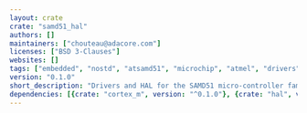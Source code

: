 ```yaml
---
layout: crate
crate: "samd51_hal"
authors: []
maintainers: ["chouteau@adacore.com"]
licenses: ["BSD 3-Clauses"]
websites: []
tags: ["embedded", "nostd", "atsamd51", "microchip", "atmel", "drivers"]
version: "0.1.0"
short_description: "Drivers and HAL for the SAMD51 micro-controller family"
dependencies: [{crate: "cortex_m", version: "^0.1.0"}, {crate: "hal", version: "^0.1.0"}]
---
```



